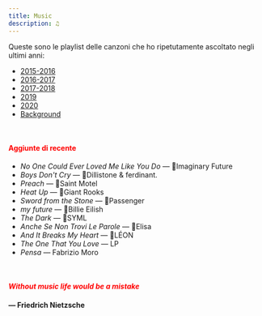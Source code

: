 ```yaml
---
title: Music
description: ♫
---
```

Queste sono le playlist delle canzoni che ho ripetutamente ascoltato negli ultimi anni:

* [2015-2016](https://music.apple.com/it/playlist/my-2015-2016/pl.b4bf1a93707c44f89aa794dc2888e844)
* [2016-2017](https://music.apple.com/it/playlist/my-2016-2017/pl.u-PDb40o6tJ9qVro)
* [2017-2018](https://music.apple.com/it/playlist/my-2017-2018/pl.u-b3b8RKgC0qaz1d)
* [2019](https://music.apple.com/it/playlist/my-2019/pl.u-b3b8Re4H0qaz1d)
* [2020](https://music.apple.com/it/playlist/my-2020/pl.u-LdbqE1vt5e4m0R?l)
* [Background](https://music.apple.com/it/playlist/background/pl.b05fb95eaae8419b8bc2201594355ee0?l=en)

&nbsp;

#### <span style="color:red">Aggiunte di recente</span>
* _No One Could Ever Loved Me Like You Do_ — Imaginary Future
* _Boys Don't Cry_ — Dillistone & ferdinant.
* _Preach_ — Saint Motel
* _Heat Up_ — Giant Rooks
* _Sword from the Stone_ — Passenger
* _my future_ — Billie Eilish
* _The Dark_ — SYML
* _Anche Se Non Trovi Le Parole_ — Elisa
* _And It Breaks My Heart_ — LÉON
* _The One That You Love_ — LP
* _Pensa_ — Fabrizio Moro

&nbsp;

#### <span style="color:red">_Without music life would be a mistake_</span>

#### — Friedrich Nietzsche
